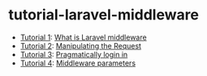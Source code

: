 # tutorial-laravel-middleware

- [Tutorial 1](./tutorials/tutorial_1/README.md): [What is Laravel middleware](https://howtocodewell.net/tutorial/what-is-laravel-middleware)
- [Tutorial 2](./tutorials/tutorial_2/README.md): [Manipulating the Request](https://howtocodewell.net/tutorial/laravel-manipulating-the-request-using-middleware)
- [Tutorial 3](./tutorials/tutorial_3/README.md): [Pragmatically login in](https://howtocodewell.net/tutorial/laravel-manipulating-the-request-using-middleware)
- [Tutorial 4](./tutorials/tutorial_4/README.md): [Middleware parameters](https://howtocodewell.net/tutorial/laravel-middleware-parameters)